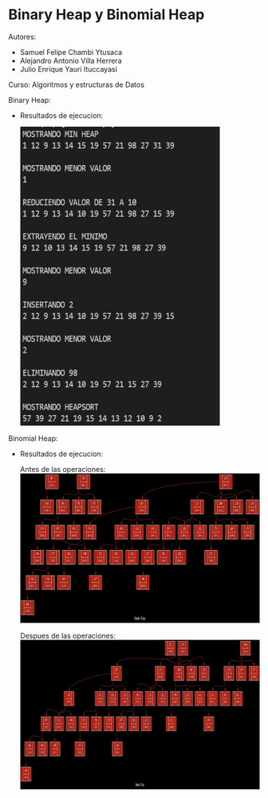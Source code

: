 # Binary Heap y Binomial Heap
Autores:
 * Samuel Felipe Chambi Ytusaca
 * Alejandro Antonio Villa Herrera
 * Julio Enrique Yauri Ituccayasi

Curso:
Algoritmos y estructuras de Datos

Binary Heap:
- Resultados de ejecucion:
  
  <img src="https://github.com/AlejandrVilla/colaborativo/blob/main/binary%20heap/evidencia%20min%20heap.png" width="400" height="600">

Binomial Heap:

- Resultados de ejecucion:
  
  Antes de las operaciones:
  <img src="https://github.com/AlejandrVilla/colaborativo/blob/main/binomial%20heap/antes.dot.jpg" width="1700" height="300">

  Despues de las operaciones:
  <img src="https://github.com/AlejandrVilla/colaborativo/blob/main/binomial%20heap/despues.dot.jpg" width="1700" height="300">
